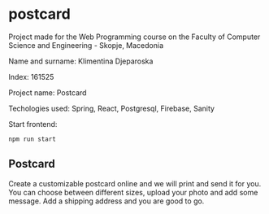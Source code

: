 # postcard

Project made for the Web Programming course on the Faculty of Computer Science and Engineering - Skopje, Macedonia

Name and surname: Klimentina Djeparoska

Index: 161525

Project name: Postcard

Techologies used: Spring, React, Postgresql, Firebase, Sanity

Start frontend:

```npm run start```


## Postcard

Create a customizable postcard online and we will print and send it for you. You can choose between different sizes, 
upload your photo and add some message. Add a shipping address and you are good to go.
